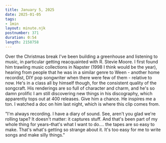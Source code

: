 ```yaml
---
title: January 5, 2025
date: 2025-01-05
tags:
- 1min
layout: minute.njk
postnumber: 371
duration: 0:54
length: 2158758
---
```

Over the Christmas break I've been building a greenhouse and listening to music, in particular getting reacquainted with R. Stevie Moore. I first found him trawling music collections in Napster (1998 I think would be the year), hearing from people that he was in a similar genre to Ween - another home recordist, DIY pop songwriter when there were few of them - relative to now. He's in a class all by himself though, for the consistent quality of the songcraft. His renderings are so full of character and charm, and he's so damn prolific I am still discovering new things in his discography, which apparently tops out at 400 releases. Give him a chance. He inspires me a ton. I watched a doc on him last night, which is where this clip comes from. 

"I'm always recording. I have a diary of sound.  See, aren't you glad we're rolling tape? It doesn't matter: it captures stuff. And that's been part of my whole thing for years–that's what I want to do.... the tapes are so easy to make. That's what's getting so strange about it. It's too easy for me to write songs and make silly things." 